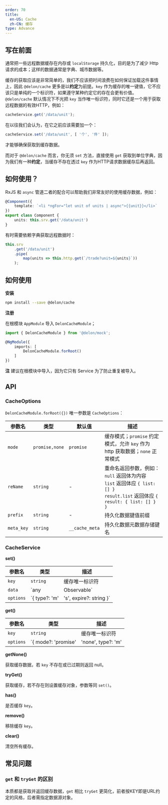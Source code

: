 ```yaml
---
order: 70
title:
  en-US: Cache
  zh-CN: 缓存
type: Advance
---
```


## 写在前面

通常把一些远程数据缓存在内存或 `localStorage` 持久化，目的是为了减少 Http 请求的成本；这样的数据通常是字典、城市数据等。

缓存的获取应该是非常简单的，我们不应该把时间浪费在如何保证加载这件事情上，因此 `@delon/cache` 更多是以**约定**为前提。`key` 作为缓存的唯一键值，它不应该只是单纯的一个标识符，如果遵守某种约定它的存在会更有价值。`@delon/cache` 默认情况下不光把 `key` 当作唯一标识符，同时它还是一个用于获取远程数据的有效HTTP，例如：

```ts
cacheService.get('/data/unit');
```

在以往我们会认为，在它之前应该需要加一个：

```ts
cacheService.set('/data/unit', [ '个', '件' ]);
```

才能够确保获取到缓存数据。

而对于 `@delon/cache` 而言，你无须 `set` 方法，直接使用 `get` 获取到单位字典，因为我们有一种**约定**，当缓存不存在透过 `key` 作为HTTP请求数据缓存后再返回。

## 如何使用？

RxJS 和 `async` 管道二者的配合可以帮助我们非常友好的使用缓存数据，例如：

```ts
@Component({
    template: `<li *ngFor="let unit of units | async">{{unit}}</li>`
})
export class Component {
    units: this.srv.get('/data/unit')
}
```

有时需要依赖字典获取远程数据时：

```ts
this.srv
    .get('/data/unit')
    .pipe(
        map(units => this.http.get(`/trade?unit=${units}`))
    );
```

## 如何使用

**安装**

```bash
npm install --save @delon/cache
```

**注册**

在根模块 `AppModule` 导入 `DelonCacheModule`；

```ts
import { DelonCacheModule } from '@delon/mock';

@NgModule({
    imports: [
        DelonCacheModule.forRoot()
    ]
})
```

**注** 建议在根模块中导入，因为它只有 Service 为了防止重复被导入。

## API

### CacheOptions

`DelonCacheModule.forRoot({})` 唯一参数是 `CacheOptions`：

| 参数名 | 类型 | 默认值 | 描述 |
| ----- | --- | --- | --- |
| `mode` | `promise,none` | `promise` | 缓存模式；`promise` 约定模式，允许 `key` 作为 http 获取数据；`none` 正常模式 |
| `reName` | `string` | - | 重命名返回参数，例如：<br> `null` 返回体为内容<br>`list` 返回体应 `{ list: [] }`<br>`result.list` 返回体应 `{ result: { list: [] } }` |
| `prefix` | `string` | - | 持久化数据键值前缀 |
| `meta_key` | `string` | `__cache_meta` | 持久化数据元数据存储键名 |

### CacheService

**set()**

| 参数名 | 类型 | 描述 |
| ----- | --- | --- |
| `key` | `string` | 缓存唯一标识符 |
| `data` | `any | Observable<any>` | 缓存数据源，数据源为 `Observable` 时，依然返回 `Observable`，否则返回 `void` |
| `options` | `{ type?: 'm' | 's', expire?: string }` | `type` 存储类型，'m' 表示内存，'s' 表示持久<br>`expire` 过期时间，例如：`10s` 10秒，单位值等同[moment](http://momentjs.cn/docs/#/manipulating/add/) |

**get()**

| 参数名 | 类型 | 描述 |
| ----- | --- | --- |
| `key` | `string` | 缓存唯一标识符 |
| `options` | `{ mode?: 'promise' | 'none', type?: 'm' | 's', expire?: string }` | `mode` 指定获取缓存的模式：<br>1、`promise` 表示若不存 `key` 则把 `key` 当URL发起请求并缓存且返回 Observable<br>2、`none` 表示直接返回数据若KEY不存在则直接返回 `null`<br><br>`type` 存储类型，'m' 表示内存，'s' 表示持久<br>`expire` 过期时间，例如：`10s` 10秒，单位值等同[moment](http://momentjs.cn/docs/#/manipulating/add/) |

**getNone()**

获取缓存数据，若 `key` 不存在或已过期则返回 null。

**tryGet()**

获取缓存，若不存在则设置缓存对象，参数等同 `set()`。

**has()**

是否缓存 `key`。

**remove()**

移除缓存 `key`。

**clear()**

清空所有缓存。

## 常见问题

### `get` 和 `tryGet` 的区别

本质都是获取并返回缓存数据，`get` 相比 `tryGet` 更简化，前者按KEY即是URL约定的风格，后者需指定数据源对象。

